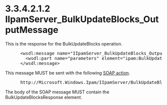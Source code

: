 <html dir="LTR" xmlns:mshelp="http://msdn.microsoft.com/mshelp" xmlns:ddue="http://ddue.schemas.microsoft.com/authoring/2003/5" xmlns:xlink="http://www.w3.org/1999/xlink" xmlns:tool="http://www.microsoft.com/tooltip">
 <body>
 <div id="header">
 <h1 class="heading">3.3.4.2.1.2 IIpamServer_BulkUpdateBlocks_OutputMessage</h1>
 </div>
 <div id="mainSection">
 <div id="mainBody">
 <div id="allHistory" class="saveHistory"></div>
 <div id="sectionSection0" class="section" name="collapseableSection">
 

<p>This is the response for the BulkUpdateBlocks operation.</p>

<dl>
<dd>
<div><pre> &lt;wsdl:message name=&quot;IIpamServer_BulkUpdateBlocks_OutputMessage&quot;&gt;
   &lt;wsdl:part name=&quot;parameters&quot; element=&quot;ipam:BulkUpdateBlocksResponse&quot; /&gt;
 &lt;/wsdl:message&gt;
</pre></div>
</dd></dl>

<p>This message MUST be sent with the following <a href="21b4a631-8f28-420f-822f-c5f879d5046e.md#gt_c1358651-96c1-4ce0-8e1f-b0b7a94145e3">SOAP action</a>.</p>

<dl>
<dd>
<div><pre> http://Microsoft.Windows.Ipam/IIpamServer/BulkUpdateBlocksResponse
</pre></div>
</dd></dl>

<p>The body of the SOAP message MUST contain the
BulkUpdateBlocksResponse element.</p>


 </div>
 </div>
 </div>
 </body>
</html>